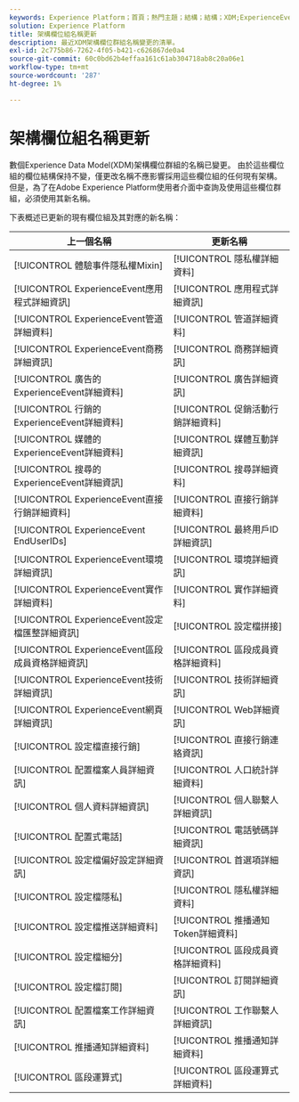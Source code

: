 ```yaml
---
keywords: Experience Platform；首頁；熱門主題；結構；結構；XDM;ExperienceEvent；欄位；結構；結構；結構；結構設計；欄位群組；欄位群組；使用者ID；一般使用者；ID；更新；
solution: Experience Platform
title: 架構欄位組名稱更新
description: 最近XDM架構欄位群組名稱變更的清單。
exl-id: 2c775b86-7262-4f05-b421-c626867de0a4
source-git-commit: 60c0bd62b4effaa161c61ab304718ab8c20a06e1
workflow-type: tm+mt
source-wordcount: '287'
ht-degree: 1%

---
```



# 架構欄位組名稱更新

數個Experience Data Model(XDM)架構欄位群組的名稱已變更。 由於這些欄位組的欄位結構保持不變，僅更改名稱不應影響採用這些欄位組的任何現有架構。 但是，為了在Adobe Experience Platform使用者介面中查詢及使用這些欄位群組，必須使用其新名稱。

下表概述已更新的現有欄位組及其對應的新名稱：

| 上一個名稱 | 更新名稱 |
| --- | --- |
| [!UICONTROL 體驗事件隱私權Mixin] | [!UICONTROL 隱私權詳細資料] |
| [!UICONTROL ExperienceEvent應用程式詳細資訊] | [!UICONTROL 應用程式詳細資訊] |
| [!UICONTROL ExperienceEvent管道詳細資料] | [!UICONTROL 管道詳細資料] |
| [!UICONTROL ExperienceEvent商務詳細資訊] | [!UICONTROL 商務詳細資訊] |
| [!UICONTROL 廣告的ExperienceEvent詳細資料] | [!UICONTROL 廣告詳細資訊] |
| [!UICONTROL 行銷的ExperienceEvent詳細資料] | [!UICONTROL 促銷活動行銷詳細資料] |
| [!UICONTROL 媒體的ExperienceEvent詳細資料] | [!UICONTROL 媒體互動詳細資訊] |
| [!UICONTROL 搜尋的ExperienceEvent詳細資訊] | [!UICONTROL 搜尋詳細資料] |
| [!UICONTROL ExperienceEvent直接行銷詳細資料] | [!UICONTROL 直接行銷詳細資料] |
| [!UICONTROL ExperienceEvent EndUserIDs] | [!UICONTROL 最終用戶ID詳細資訊] |
| [!UICONTROL ExperienceEvent環境詳細資訊] | [!UICONTROL 環境詳細資訊] |
| [!UICONTROL ExperienceEvent實作詳細資料] | [!UICONTROL 實作詳細資料] |
| [!UICONTROL ExperienceEvent設定檔匯整詳細資訊] | [!UICONTROL 設定檔拼接] |
| [!UICONTROL ExperienceEvent區段成員資格詳細資訊] | [!UICONTROL 區段成員資格詳細資料] |
| [!UICONTROL ExperienceEvent技術詳細資訊] | [!UICONTROL 技術詳細資訊] |
| [!UICONTROL ExperienceEvent網頁詳細資訊] | [!UICONTROL Web詳細資訊] |
| [!UICONTROL 設定檔直接行銷] | [!UICONTROL 直接行銷連絡資訊] |
| [!UICONTROL 配置檔案人員詳細資訊] | [!UICONTROL 人口統計詳細資料] |
| [!UICONTROL 個人資料詳細資訊] | [!UICONTROL 個人聯繫人詳細資訊] |
| [!UICONTROL 配置式電話] | [!UICONTROL 電話號碼詳細資訊] |
| [!UICONTROL 設定檔偏好設定詳細資訊] | [!UICONTROL 首選項詳細資訊] |
| [!UICONTROL 設定檔隱私] | [!UICONTROL 隱私權詳細資料] |
| [!UICONTROL 設定檔推送詳細資料] | [!UICONTROL 推播通知Token詳細資料] |
| [!UICONTROL 設定檔細分] | [!UICONTROL 區段成員資格詳細資料] |
| [!UICONTROL 設定檔訂閱] | [!UICONTROL 訂閱詳細資訊] |
| [!UICONTROL 配置檔案工作詳細資訊] | [!UICONTROL 工作聯繫人詳細資訊] |
| [!UICONTROL 推播通知詳細資料] | [!UICONTROL 推播通知詳細資料] |
| [!UICONTROL 區段運算式] | [!UICONTROL 區段運算式詳細資料] |
